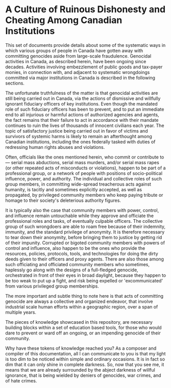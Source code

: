 # A Culture of Ruinous Dishonesty and Cheating Among Canadian Institutions

This set of documents provide details about some of the systematic ways in which various groups of people in Canada have gotten away with committing genocides aside from large-scale fraudulence. Genocidal activities in Canada, as described herein, have been ongoing since decades. Activities involving embezzlement of public goods and tax-payer monies, in connection with, and adjacent to systematic wrongdoings committed via major institutions in Canada is described in the following sections. 

The unfortunate truthfulness of the matter is that genocidal activities are still being carried out in Canada, via the actions of dismissive and willfully ignorant fiduciary officers of key institutions. Even though the mandated role of such fiduciary officers has been to prevent, and to put an immediate end to all injurious or harmful actions of authorized agencies and agents, the fact remains that their failure to act in accordance with their mandate continues to ruin the lives of thousands of innocent civilians each year. The topic of satisfactory justice being carried out in favor of victims and survivors of systemic harms is likely to remain an afterthought among Canadian institutions, including the ones federally tasked with duties of redressing human rights abuses and violations.

Often, officials like the ones mentioned herein, who commit or contribute to — serial mass abductions, serial mass murders, and/or serial mass rapes (or other repeated acts of misconducts or violations), happen to be part of a professional group, or a network of people with positions of socio-political influence, power, and authority. The individual and collective roles of such group members, in committing wide-spread treacherous acts against humanity, is tacitly and sometimes explicitly accepted, as well as propagated, by privileged community members who keep paying tribute or homage to their society's deleterious authority figures. 

It is typically also the case that community members with power, control, and influence remain untouchable while they approve and officiate the professional roles and tasks, of eventually culpable officers. The collective group of such wrongdoers are able to roam free because of their indemnity, immunity, and the standard privilege of anonymity. It is therefore necessary to tear down their anonymity, before bringing them to justice by getting rid of their impunity. Corrupted or bigoted community members with powers of control and influence, also happen to be the ones who provide the resources, policies, protocols, tools, and technologies for doing the dirty deeds given to their officers and proxy agents. There are also those among such officiating and officiated community members who sometimes, haplessly go along with the designs of a full-fledged genocide, orchestrated in front of their eyes in broad daylight, because they happen to be too weak to put up a fight, and risk being expelled or 'excommunicated' from various privileged group memberships.  

The more important and subtle thing to note here is that acts of committing genocide are always a collective and organized endeavor, that involve industrial scale human efforts within a geographic region, over a span of multiple years. 

The pieces of knowledge showcased in this repository, are necessary building blocks within a set of education based tools, for those who would dare to prevent or ward off an ongoing, or an impending genocide of their community.

Why have these tokens of knowledge reached you? As a composer and compiler of this documentation, all I can communicate to you is that my light is too dim to be noticed within simple and ordinary occasions. It is in fact so dim that it can only shine in complete darkness. So, now that you see me, it means that we are already surrounded by the abject darkness of willful ignorance, that is being wielded by deniers of genocides, war crimes, and of hate crimes.
